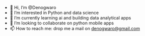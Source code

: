 - 👋 Hi, I’m @Denogwaro
- 👀 I’m interested in Python and data science
- 🌱 I’m currently learning ai and building data analytical apps
- 💞️ I’m looking to collaborate on python mobile apps
- 📫 How to reach me: drop me a mail on denogwaro@gmail.com

<!---
Denogwaro/Denogwaro is a ✨ special ✨ repository because its `README.md` (this file) appears on your GitHub profile.
You can click the Preview link to take a look at your changes.
--->
